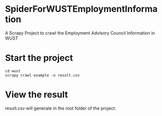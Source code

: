 # SpiderForWUSTEmploymentInformation
A Scrapy Project to crawl the Employment Advisory Council Information in WUST

# Start the project
```
cd wust
scrapy crawl example -o result.csv
```

# View the result
result.csv will generate in the root folder of the project.
